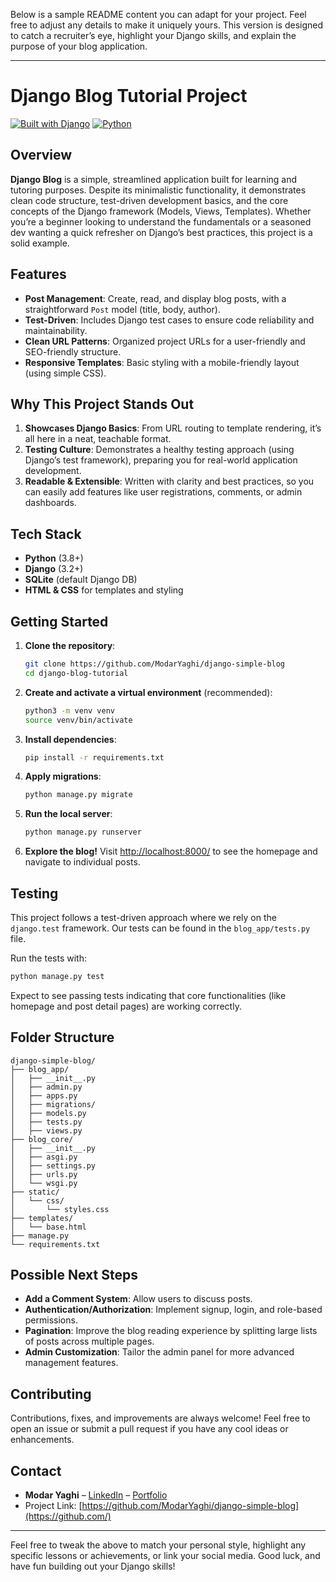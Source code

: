 Below is a sample README content you can adapt for your project. Feel free to adjust any details to make it uniquely yours. This version is designed to catch a recruiter’s eye, highlight your Django skills, and explain the purpose of your blog application.

---

# Django Blog Tutorial Project

[![Built with Django](https://img.shields.io/badge/Framework-Django-darkgreen.svg?style=flat-square&logo=django)](https://www.djangoproject.com/)
[![Python](https://img.shields.io/badge/Python-3.8%2B-blue.svg?style=flat-square&logo=python)](https://www.python.org/)

## Overview

**Django Blog** is a simple, streamlined application built for learning and tutoring purposes. Despite its minimalistic functionality, it demonstrates clean code structure, test-driven development basics, and the core concepts of the Django framework (Models, Views, Templates). Whether you’re a beginner looking to understand the fundamentals or a seasoned dev wanting a quick refresher on Django’s best practices, this project is a solid example.

## Features

- **Post Management**: Create, read, and display blog posts, with a straightforward `Post` model (title, body, author).
- **Test-Driven**: Includes Django test cases to ensure code reliability and maintainability.
- **Clean URL Patterns**: Organized project URLs for a user-friendly and SEO-friendly structure.
- **Responsive Templates**: Basic styling with a mobile-friendly layout (using simple CSS).

## Why This Project Stands Out

1. **Showcases Django Basics**: From URL routing to template rendering, it’s all here in a neat, teachable format.
2. **Testing Culture**: Demonstrates a healthy testing approach (using Django’s test framework), preparing you for real-world application development.
3. **Readable & Extensible**: Written with clarity and best practices, so you can easily add features like user registrations, comments, or admin dashboards.

## Tech Stack

- **Python** (3.8+)
- **Django** (3.2+)
- **SQLite** (default Django DB)
- **HTML & CSS** for templates and styling

## Getting Started

1. **Clone the repository**:
   ```bash
   git clone https://github.com/ModarYaghi/django-simple-blog
   cd django-blog-tutorial
   ```
2. **Create and activate a virtual environment** (recommended):
   ```bash
   python3 -m venv venv
   source venv/bin/activate
   ```
3. **Install dependencies**:
   ```bash
   pip install -r requirements.txt
   ```
4. **Apply migrations**:
   ```bash
   python manage.py migrate
   ```
5. **Run the local server**:
   ```bash
   python manage.py runserver
   ```
6. **Explore the blog!**
   Visit [http://localhost:8000/](http://localhost:8000/) to see the homepage and navigate to individual posts.

## Testing

This project follows a test-driven approach where we rely on the `django.test` framework. Our tests can be found in the `blog_app/tests.py` file.

Run the tests with:

```bash
python manage.py test
```

Expect to see passing tests indicating that core functionalities (like homepage and post detail pages) are working correctly.

## Folder Structure

```
django-simple-blog/
├── blog_app/
│   ├── __init__.py
│   ├── admin.py
│   ├── apps.py
│   ├── migrations/
│   ├── models.py
│   ├── tests.py
│   ├── views.py
├── blog_core/
│   ├── __init__.py
│   ├── asgi.py
│   ├── settings.py
│   ├── urls.py
│   └── wsgi.py
├── static/
│   └── css/
│       └── styles.css
├── templates/
│   └── base.html
├── manage.py
└── requirements.txt

```

## Possible Next Steps

- **Add a Comment System**: Allow users to discuss posts.
- **Authentication/Authorization**: Implement signup, login, and role-based permissions.
- **Pagination**: Improve the blog reading experience by splitting large lists of posts across multiple pages.
- **Admin Customization**: Tailor the admin panel for more advanced management features.

## Contributing

Contributions, fixes, and improvements are always welcome! Feel free to open an issue or submit a pull request if you have any cool ideas or enhancements.

## Contact

- **Modar Yaghi** – [LinkedIn](https://www.linkedin.com/in/modar-yaghi-b888bbb8//) – [Portfolio](https://your-portfolio-link.com/)
- Project Link: [https://github.com/ModarYaghi/django-simple-blog](https://github.com/)

---

Feel free to tweak the above to match your personal style, highlight any specific lessons or achievements, or link your social media. Good luck, and have fun building out your Django skills!
